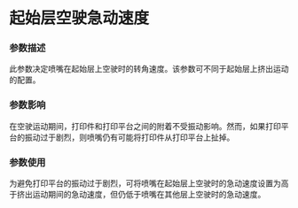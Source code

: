 起始层空驶急动速度
====
### **参数描述**
此参数决定喷嘴在起始层上空驶时的转角速度。该参数可不同于起始层上挤出运动的配置。

### **参数影响**
在空驶运动期间，打印件和打印平台之间的附着不受振动影响。然而，如果打印平台的振动过于剧烈，则喷嘴仍有可能将打印件从打印平台上扯掉。

### **参数使用**
为避免打印平台的振动过于剧烈，可将喷嘴在起始层上空驶时的急动速度设置为高于挤出运动期间的急动速度，但仍低于喷嘴在其他层上空驶时的急动速度。